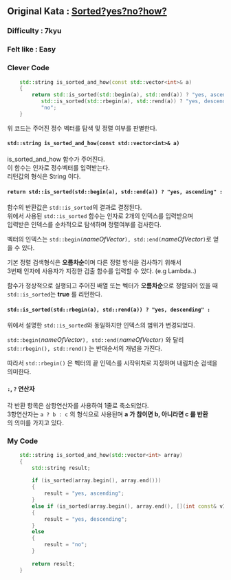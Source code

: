 ## Original Kata : [Sorted?yes?no?how?](https://www.codewars.com/kata/580a4734d6df748060000045)  

### Difficulty : 7kyu  
### Felt like : Easy  

### Clever Code
``` C++
    std::string is_sorted_and_how(const std::vector<int>& a)
    {
        return std::is_sorted(std::begin(a), std::end(a)) ? "yes, ascending" :
           std::is_sorted(std::rbegin(a), std::rend(a)) ? "yes, descending" :
           "no";
    }
```

위 코드는 주어진 정수 벡터를 탐색 및 정렬 여부를 판별한다.  
  
#### `std::string is_sorted_and_how(const std::vector<int>& a)`
is_sorted_and_how 함수가 주어진다.  
이 함수는 인자로 정수벡터를 입력받는다.  
리턴값의 형식은 String 이다.  
   
#### `return std::is_sorted(std::begin(a), std::end(a)) ? "yes, ascending" :`
함수의 반환값은 `std::is_sorted`의 결과로 결정된다.  
위에서 사용된 `std::is_sorted` 함수는 인자로 2개의 인덱스를 입력받으며  
입력받은 인덱스를 순차적으로 탐색하며 정렬여부를 검사한다.  

벡터의 인덱스는 `std::begin(`*nameOfVector*`), std::end(`*nameOfVector*`)`로 얻을 수 있다.  

기본 정렬 검색형식은 **오름차순**이며 다른 정렬 방식을 검사하기 위해서  
3번째 인자에 사용자가 지정한 검출 함수를 입력할 수 있다. (e.g Lambda..)  

함수가 정상적으로 실행되고 주어진 배열 또는 벡터가 **오름차순**으로 정렬되어 있을 때  
`std::is_sorted`는 **true** 를 리턴한다.

#### `std::is_sorted(std::rbegin(a), std::rend(a)) ? "yes, descending" :`  
위에서 설명한 `std::is_sorted`와 동일하지만 인덱스의 범위가 변경되었다.  

`std::begin(`*nameOfVector*`), std::end(`*nameOfVector*`)` 와 달리 `std::rbegin(), std::rend()` 는 반대순서의 개념을 가진다.  

따라서 `std::rbegin()` 은 벡터의 끝 인덱스를 시작위치로 지정하며 내림차순 검색을 의미한다.  

#### `:`, `?` 연산자  
각 반환 항목은 삼항연산자를 사용하여 1줄로 축소되었다.  
3항연산자는 `a ? b : c` 의 형식으로 사용된며 **a 가 참이면 b, 아니라면 c 를 반환**  
의 의미를 가지고 있다.  

### My Code  
``` C++
    std::string is_sorted_and_how(std::vector<int> array)
    {
        std::string result;
    
        if (is_sorted(array.begin(), array.end()))
        {
            result = "yes, ascending";
        }
        else if (is_sorted(array.begin(), array.end(), [](int const& v1, int const& v2) {return v1 > v2;}))
        {
            result = "yes, descending";
        }
        else
        {
            result = "no";
        }
    
        return result;
    }
```
